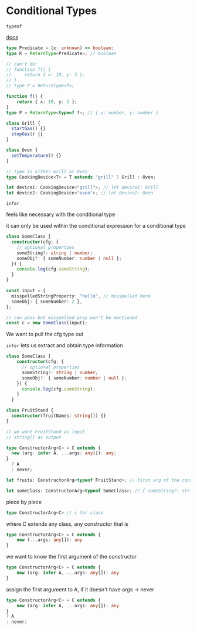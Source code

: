 # Conditional Types

`typeof`

[docs](https://www.typescriptlang.org/docs/handbook/2/typeof-types.html#the-typeof-type-operator)

```typescript
type Predicate = (x: unknown) => boolean;
type K = ReturnType<Predicate>; // boolean

// can't do:
// function f() {
//     return { x: 10, y: 3 };
// }
// type P = ReturnType<f>;

function f() {
    return { x: 10, y: 3 };
}
type P = ReturnType<typeof f>; // { x: number, y: number }
```

```typescript
class Grill {
  startGas() {}
  stopGas() {}
}

class Oven {
  setTemperature() {}
}

// type is either Grill or Oven
type CookingDevice<T> = T extends "grill" ? Grill : Oven;

let device1: CookingDevice<"grill">; // let device1: Grill
let device2: CookingDevice<"oven">; // let device2: Oven
```

`infer`

feels like necessary with the conditional type

it can only be used within the conditional expression for a conditional type

```typescript
class SomeClass {
  constructor(cfg: {
    // optional properties
    someString?: string | number;
    someObj?: { someNumber: number | null };
  }) {
    console.log(cfg.someString);
  }
}

const input = {
  misspelledStringProperty: "hello", // misspelled here
  someObj: { someNumber: 2 },
};

// can pass but misspelled prop won't be mentioned
const c = new SomeClass(input);
```

We want to pull the cfg type out

`infer` lets us extract and obtain type information

```typescript
class SomeClass {
    constructor(cfg: {
      // optional properties
      someString?: string | number;
      someObj?: { someNumber: number | null };
    }) {
      console.log(cfg.someString);
    }
  }

class FruitStand {
  constructor(fruitNames: string[]) {}
}

// we want FruitStand as input
// string[] as output

type ConstructorArg<C> = C extends {
  new (arg: infer A, ...args: any[]): any;
}
  ? A
  : never;

let fruits: ConstructorArg<typeof FruitStand>; // first arg of the constructor -> string[]

let someClass: ConstructorArg<typeof SomeClass>; // { someString?: string | number; someObj?: { someNumber: number | null }; }
```

piece by piece

```typescript
type ConstructorArg<C> // c for class
```

where C extends any class, any constructor that is

```typescript
type ConstructorArg<C> = C extends {
    new (...args: any[]): any
}
```

we want to know the first argument of the constructor

```typescript
type ConstructorArg<C> = C extends {
    new (arg: infer A, ...args: any[]): any
}
```

assign the first argument to A, if it doesn't have args -> never

```typescript
type ConstructorArg<C> = C extends {
    new (arg: infer A, ...args: any[]): any
}
? A
: never;
```
